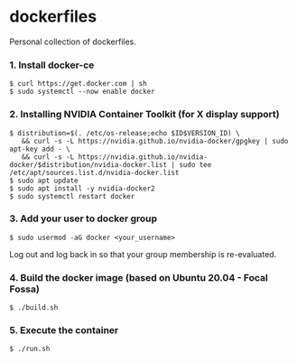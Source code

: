 # dockerfiles
Personal collection of dockerfiles.

### 1. Install docker-ce
```console
$ curl https://get.docker.com | sh
$ sudo systemctl --now enable docker
```
### 2. Installing NVIDIA Container Toolkit (for X display support)
```console
$ distribution=$(. /etc/os-release;echo $ID$VERSION_ID) \
   && curl -s -L https://nvidia.github.io/nvidia-docker/gpgkey | sudo apt-key add - \
   && curl -s -L https://nvidia.github.io/nvidia-docker/$distribution/nvidia-docker.list | sudo tee /etc/apt/sources.list.d/nvidia-docker.list
$ sudo apt update
$ sudo apt install -y nvidia-docker2
$ sudo systemctl restart docker
```

### 3. Add your user to docker group
```console
$ sudo usermod -aG docker <your_username>
```

Log out and log back in so that your group membership is re-evaluated.

### 4. Build the docker image (based on Ubuntu 20.04 - Focal Fossa)
```console
$ ./build.sh
```

### 5. Execute the container
```console
$ ./run.sh
```
